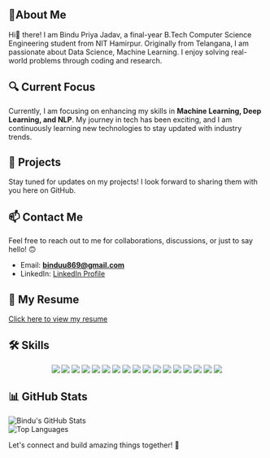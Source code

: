 

## 💫About Me  
Hi👋 there! I am Bindu Priya Jadav, a final-year B.Tech Computer Science Engineering student from NIT Hamirpur. Originally from Telangana, I am passionate about Data Science, Machine Learning. I enjoy solving real-world problems through coding and research.  

## 🔍 Current Focus  
Currently, I am focusing on enhancing my skills in **Machine Learning, Deep Learning, and NLP**. My journey in tech has been exciting, and I am continuously learning new technologies to stay updated with industry trends.  

## 🚀 Projects  
Stay tuned for updates on my projects! I look forward to sharing them with you here on GitHub. 
  

## 📫 Contact Me  
Feel free to reach out to me for collaborations, discussions, or just to say hello! 🙃  
- Email: **binduu869@gmail.com**  
- LinkedIn: [LinkedIn Profile](https://www.linkedin.com/in/jadav-bindu-priya-277a0934b?utm_source=share&utm_campaign=share_via&utm_content=profile&utm_medium=android_app)  
 

## 📄 My Resume  
[Click here to view my resume](https://your-resume-link.com)  

## 🛠️ Skills  

<p align="center">
  <img src="https://img.shields.io/badge/Python-3776AB?style=for-the-badge&logo=python&logoColor=white" />
  <img src="https://img.shields.io/badge/C++-00599C?style=for-the-badge&logo=c%2B%2B&logoColor=white" />
  <img src="https://img.shields.io/badge/NumPy-013243?style=for-the-badge&logo=numpy&logoColor=white" />
  <img src="https://img.shields.io/badge/Pandas-150458?style=for-the-badge&logo=pandas&logoColor=white" />
  <img src="https://img.shields.io/badge/Matplotlib-11557C?style=for-the-badge&logo=matplotlib&logoColor=white" />
  <img src="https://img.shields.io/badge/Scikit--learn-F7931E?style=for-the-badge&logo=scikitlearn&logoColor=white" />
  <img src="https://img.shields.io/badge/TensorFlow-FF6F00?style=for-the-badge&logo=tensorflow&logoColor=white" />
  <img src="https://img.shields.io/badge/Keras-D00000?style=for-the-badge&logo=keras&logoColor=white" />
  <img src="https://img.shields.io/badge/Microsoft_Excel-217346?style=for-the-badge&logo=microsoft-excel&logoColor=white" />
  <img src="https://img.shields.io/badge/Power_BI-F2C811?style=for-the-badge&logo=power-bi&logoColor=black" />
  <img src="https://img.shields.io/badge/Seaborn-4B8BBE?style=for-the-badge&logo=python&logoColor=white" />
  <img src="https://img.shields.io/badge/MySQL-4479A1?style=for-the-badge&logo=mysql&logoColor=white" />
  <img src="https://img.shields.io/badge/MongoDB-4EA94B?style=for-the-badge&logo=mongodb&logoColor=white" />
  <img src="https://img.shields.io/badge/Git-F05032?style=for-the-badge&logo=git&logoColor=white" />
  <img src="https://img.shields.io/badge/GitHub-181717?style=for-the-badge&logo=github&logoColor=white" />
  <img src="https://img.shields.io/badge/Jupyter_Notebook-F37626?style=for-the-badge&logo=jupyter&logoColor=white" />
  <img src="https://img.shields.io/badge/VS_Code-007ACC?style=for-the-badge&logo=visual%20studio%20code&logoColor=white" />
</p>





## 📊 GitHub Stats  
![Bindu's GitHub Stats](https://github-readme-stats.vercel.app/api?username=jadavbindupriya&show_icons=true&theme=radical)  
![Top Languages](https://github-readme-stats.vercel.app/api/top-langs/?username=jadavbindupriya&layout=compact)   

Let's connect and build amazing things together! 🚀  

<!--
**jadavbindupriya/jadavbindupriya** is a ✨ _special_ ✨ repository because its `README.md` (this file) appears on your GitHub profile.
